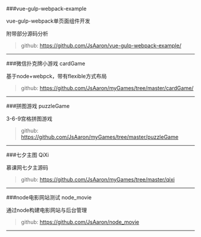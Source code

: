 

###vue-gulp-webpack-example

vue-gulp-webpack单页面组件开发<p />
附带部分源码分析
>github: <https://github.com/JsAaron/vue-gulp-webpack-example/>
****

###微信扑克牌小游戏
cardGame<p />
基于node+webpck，带有flexible方式布局
>github: <https://github.com/JsAaron/myGames/tree/master/cardGame/>
****

###拼图游戏
puzzleGame<p />
3-6-9宫格拼图游戏
>github: <https://github.com/JsAaron/myGames/tree/master/puzzleGame>
****

###七夕主图
QiXi<p />
慕课网七夕主源码
>github: <https://github.com/JsAaron/myGames/tree/master/qixi>
****

###node电影网站测试
node_movie<p />
通过node构建电影网站与后台管理
>github: <https://github.com/JsAaron/node_movie>
****

